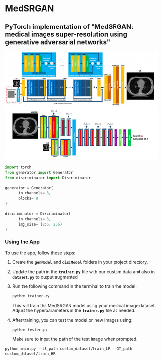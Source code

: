 # MedSRGAN
## PyTorch implementation of "MedSRGAN: medical images super-resolution using generative adversarial networks"

<img src="./img/medsrgan.PNG" width="500px"></img>
<img src="./img/Discriminator.png" width="500px"></img>

```python
import torch
from generator import Generator
from discriminator import Discriminator

generator = Generator(
      in_channels= 3,
      blocks= 8
)

discriminator = Discriminator(
      in_channels= 3, 
      img_size= (256, 256)
)
```

### **Using the App**

To use the app, follow these steps:

1. Create the **`genModel`** and **`discModel`** folders in your project directory.
2. Update the path in the **`trainer.py`** file with our custom data and also in **`dataset.py`** to output augmented
3. Run the following command in the terminal to train the model:
    
    ```bash
    python trainer.py
    ```
    
    This will train the MedSRGAN model using your medical image dataset. Adjust the hyperparameters in the **`trainer.py`** file as needed.
    
4. After training, you can test the model on new images using:
    
    ```bash
    python tester.py
    ```
    
    Make sure to input the path of the test image when prompted.

```
python main.py --LR_path custom_dataset/train_LR --GT_path custom_dataset/train_HR
```